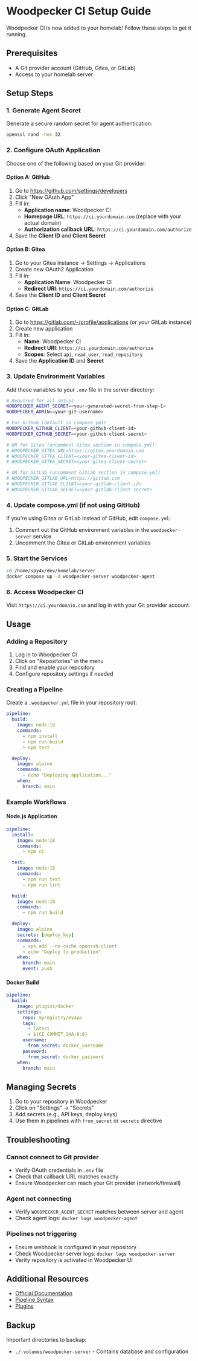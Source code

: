 # Woodpecker CI Setup Guide

Woodpecker CI is now added to your homelab! Follow these steps to get it running.

## Prerequisites

- A Git provider account (GitHub, Gitea, or GitLab)
- Access to your homelab server

## Setup Steps

### 1. Generate Agent Secret

Generate a secure random secret for agent authentication:

```bash
openssl rand -hex 32
```

### 2. Configure OAuth Application

Choose one of the following based on your Git provider:

#### Option A: GitHub

1. Go to https://github.com/settings/developers
2. Click "New OAuth App"
3. Fill in:
   - **Application name**: Woodpecker CI
   - **Homepage URL**: `https://ci.yourdomain.com` (replace with your actual domain)
   - **Authorization callback URL**: `https://ci.yourdomain.com/authorize`
4. Save the **Client ID** and **Client Secret**

#### Option B: Gitea

1. Go to your Gitea instance → Settings → Applications
2. Create new OAuth2 Application
3. Fill in:
   - **Application Name**: Woodpecker CI
   - **Redirect URI**: `https://ci.yourdomain.com/authorize`
4. Save the **Client ID** and **Client Secret**

#### Option C: GitLab

1. Go to https://gitlab.com/-/profile/applications (or your GitLab instance)
2. Create new application
3. Fill in:
   - **Name**: Woodpecker CI
   - **Redirect URI**: `https://ci.yourdomain.com/authorize`
   - **Scopes**: Select `api`, `read_user`, `read_repository`
4. Save the **Application ID** and **Secret**

### 3. Update Environment Variables

Add these variables to your `.env` file in the server directory:

```bash
# Required for all setups
WOODPECKER_AGENT_SECRET=<your-generated-secret-from-step-1>
WOODPECKER_ADMIN=<your-git-username>

# For GitHub (default in compose.yml)
WOODPECKER_GITHUB_CLIENT=<your-github-client-id>
WOODPECKER_GITHUB_SECRET=<your-github-client-secret>

# OR for Gitea (uncomment Gitea section in compose.yml)
# WOODPECKER_GITEA_URL=https://gitea.yourdomain.com
# WOODPECKER_GITEA_CLIENT=<your-gitea-client-id>
# WOODPECKER_GITEA_SECRET=<your-gitea-client-secret>

# OR for GitLab (uncomment GitLab section in compose.yml)
# WOODPECKER_GITLAB_URL=https://gitlab.com
# WOODPECKER_GITLAB_CLIENT=<your-gitlab-client-id>
# WOODPECKER_GITLAB_SECRET=<your-gitlab-client-secret>
```

### 4. Update compose.yml (if not using GitHub)

If you're using Gitea or GitLab instead of GitHub, edit `compose.yml`:

1. Comment out the GitHub environment variables in the `woodpecker-server` service
2. Uncomment the Gitea or GitLab environment variables

### 5. Start the Services

```bash
cd /home/spy4x/dev/homelab/server
docker compose up -d woodpecker-server woodpecker-agent
```

### 6. Access Woodpecker CI

Visit `https://ci.yourdomain.com` and log in with your Git provider account.

## Usage

### Adding a Repository

1. Log in to Woodpecker CI
2. Click on "Repositories" in the menu
3. Find and enable your repository
4. Configure repository settings if needed

### Creating a Pipeline

Create a `.woodpecker.yml` file in your repository root:

```yaml
pipeline:
  build:
    image: node:18
    commands:
      - npm install
      - npm run build
      - npm test

  deploy:
    image: alpine
    commands:
      - echo "Deploying application..."
    when:
      branch: main
```

### Example Workflows

#### Node.js Application
```yaml
pipeline:
  install:
    image: node:18
    commands:
      - npm ci

  test:
    image: node:18
    commands:
      - npm run test
      - npm run lint

  build:
    image: node:18
    commands:
      - npm run build

  deploy:
    image: alpine
    secrets: [deploy_key]
    commands:
      - apk add --no-cache openssh-client
      - echo "Deploy to production"
    when:
      branch: main
      event: push
```

#### Docker Build
```yaml
pipeline:
  build:
    image: plugins/docker
    settings:
      repo: myregistry/myapp
      tags: 
        - latest
        - ${CI_COMMIT_SHA:0:8}
      username:
        from_secret: docker_username
      password:
        from_secret: docker_password
    when:
      branch: main
```

## Managing Secrets

1. Go to your repository in Woodpecker
2. Click on "Settings" → "Secrets"
3. Add secrets (e.g., API keys, deploy keys)
4. Use them in pipelines with `from_secret` or `secrets` directive

## Troubleshooting

### Cannot connect to Git provider
- Verify OAuth credentials in `.env` file
- Check that callback URL matches exactly
- Ensure Woodpecker can reach your Git provider (network/firewall)

### Agent not connecting
- Verify `WOODPECKER_AGENT_SECRET` matches between server and agent
- Check agent logs: `docker logs woodpecker-agent`

### Pipelines not triggering
- Ensure webhook is configured in your repository
- Check Woodpecker server logs: `docker logs woodpecker-server`
- Verify repository is activated in Woodpecker UI

## Additional Resources

- [Official Documentation](https://woodpecker-ci.org/docs/intro)
- [Pipeline Syntax](https://woodpecker-ci.org/docs/usage/pipeline-syntax)
- [Plugins](https://woodpecker-ci.org/plugins)

## Backup

Important directories to backup:
- `./.volumes/woodpecker-server` - Contains database and configuration

